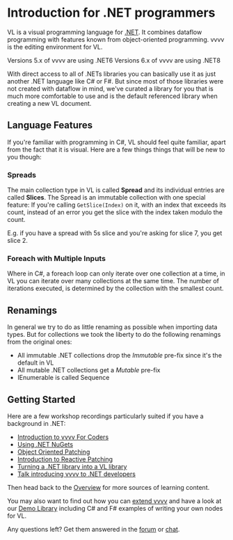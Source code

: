 # Introduction for .NET programmers

VL is a visual programming language for [.NET](https://en.wikipedia.org/wiki/.NET). It combines dataflow programming with features known from object-oriented programming. vvvv is the editing environment for VL.

Versions 5.x of vvvv are using .NET6
Versions 6.x of vvvv are using .NET8

With direct access to all of .NETs libraries you can basically use it as just another .NET language like C# or F#. But since most of those libraries were not created with dataflow in mind, we've curated a library for you that is much more comfortable to use and is the default referenced library when creating a new VL document.

## Language Features
If you're familiar with programming in C#, VL should feel quite familiar, apart from the fact that it is visual. Here are a few things things that will be new to you though:

### Spreads
The main collection type in VL is called __Spread__ and its individual entries are called __Slices__. The Spread is an immutable collection with one special feature: If you're calling `GetSlice(Index)` on it, with an index that exceeds its count, instead of an error you get the slice with the index taken modulo the count.

E.g. if you have a spread with 5s slice and you're asking for slice 7, you get slice 2.

### Foreach with Multiple Inputs
Where in C#, a foreach loop can only iterate over one collection at a time, in VL you can iterate over many collections at the same time. The number of iterations executed, is determined by the collection with the smallest count.

## Renamings
In general we try to do as little renaming as possible when importing data types. But for collections we took the liberty to do the following renamings from the original ones:

* All immutable .NET collections drop the *Immutable* pre-fix since it's the default in VL
* All mutable .NET collections get a *Mutable* pre-fix
* IEnumerable is called Sequence

## Getting Started

Here are a few workshop recordings particularly suited if you have a background in .NET:
- [Introduction to vvvv For Coders](https://vimeo.com/467725726)
- [Using .NET NuGets](https://vimeo.com/467351841)
- [Object Oriented Patching](https://vimeo.com/467436333)
- [Introduction to Reactive Patching](https://vimeo.com/467724898)
- [Turning a .NET library into a VL library](https://vimeo.com/467350999)
- [Talk introducing vvvv to .NET developers](https://youtu.be/-Rr7QRYlZDc)

Then head back to the [Overview](../overview.md#tutorials) for more sources of learning content. 

You may also want to find out how you can [extend vvvv](../../extending/overview.md) and have a look at our [Demo Library](https://github.com/vvvv/vl.demolib) including C# and F# examples of writing your own nodes for VL.

Any questions left? Get them answered in the [forum](http://forum.vvvv.org) or [chat](https://app.element.io/#/room/#vvvv:matrix.org).
